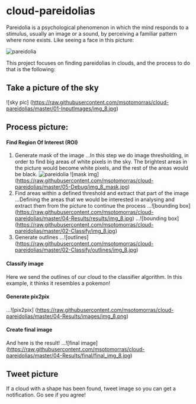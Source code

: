 # cloud-pareidolias

Pareidolia is a psychological phenomenon in which the mind responds to a stimulus, usually an image or a sound, by perceiving a familiar pattern where none exists. Like seeing a face in this picture:

![pareidolia](https://www.artnews.com/wp-content/uploads/2017/08/4689253598_ccaa7fe938_b.jpg)

This project focuses on finding pareidolias in clouds, and the process to do that is the following:
## Take a picture of the sky

![sky pic] (https://raw.githubusercontent.com/msotomorras/cloud-pareidolias/master/01-InputImages/img_8.jpg)


## Process picture:
#### Find Region Of Interest (ROI)
1. Generate mask of the image
...In this step we do image thresholding, in order to find big areas of white pixels in the sky. The brightest areas in the picture would become white pixels, and the rest of the areas would be black. 
![pareidolia](https://www.artnews.com/wp-content/uploads/2017/08/4689253598_ccaa7fe938_b.jpg)
![mask img] (https://raw.githubusercontent.com/msotomorras/cloud-pareidolias/master/05-Debug/img_8_mask.jpg)
2. Find areas within a defined threshold and extract that part of the image
...Defining the areas that we would be interested in analysing and extract them from the picture to continue the process
...![bounding box] (https://raw.githubusercontent.com/msotomorras/cloud-pareidolias/master/04-Results/results/img_8.jpg)
...![bounding box] (https://raw.githubusercontent.com/msotomorras/cloud-pareidolias/master/02-Classify/img_8.jpg)
3. Generate outlines
...![outlines] (https://raw.githubusercontent.com/msotomorras/cloud-pareidolias/master/02-Classify/outlines/img_8.jpg)
#### Classify image
Here we send the outlines of our cloud to the classifier algorithm. In this example, it thinks it resembles a pokemon!
#### Generate pix2pix
...![pix2pix] (https://raw.githubusercontent.com/msotomorras/cloud-pareidolias/master/04-Results/images/img_8.png)
#### Create final image
And here is the result!
...![final image] (https://raw.githubusercontent.com/msotomorras/cloud-pareidolias/master/04-Results/final/final_img_8.jpg)
## Tweet picture
If a cloud with a shape has been found, tweet image so you can get a notification. Go see if you agree!
    
